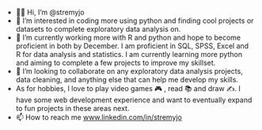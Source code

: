 - 👋🏾 Hi, I’m @stremyjo
- 👀 I’m interested in coding more using python and finding cool projects or datasets to complete exploratory data analysis on.
- 🌱 I’m currently working more with R and python and hope to become proficient in both by December. I am proficient in SQL, SPSS, Excel and R for data analysis and statistics. I am currently learning more python and aiming to complete a few projects to improve my skillset.
- 💞️ I’m looking to collaborate on any exploratory data analysis projects, data cleaning, and anything else that can help  me develop my skills.
- As for hobbies, I love to play video games 🎮 , read 📚 and draw ✍️. I have some web development experience and want to eventually expand to fun projects in these areas next.
- 📫 How to reach me www.linkedin.com/in/stremyjo

<!---
stremyjo/stremyjo is a ✨ special ✨ repository because its `README.md` (this file) appears on your GitHub profile.
You can click the Preview link to take a look at your changes.
--->
